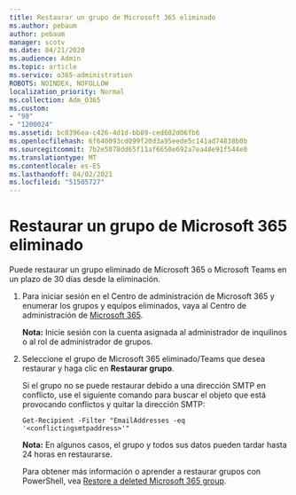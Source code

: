 ```yaml
---
title: Restaurar un grupo de Microsoft 365 eliminado
ms.author: pebaum
author: pebaum
manager: scotv
ms.date: 04/21/2020
ms.audience: Admin
ms.topic: article
ms.service: o365-administration
ROBOTS: NOINDEX, NOFOLLOW
localization_priority: Normal
ms.collection: Adm_O365
ms.custom:
- "98"
- "1200024"
ms.assetid: bc0396ea-c426-4d1d-bb89-ced602d06fb6
ms.openlocfilehash: 6f640093cd099f20d3a95eede5c141ad74838b0b
ms.sourcegitcommit: 7b2e5078dd65f11af6650e692a7ea48e91f544e0
ms.translationtype: MT
ms.contentlocale: es-ES
ms.lasthandoff: 04/02/2021
ms.locfileid: "51505727"
---
```

# <a name="restore-a-deleted-microsoft-365-group"></a>Restaurar un grupo de Microsoft 365 eliminado

Puede restaurar un grupo eliminado de Microsoft 365 o Microsoft Teams en un plazo de 30 días desde la eliminación.

1. Para iniciar sesión en el Centro de administración de Microsoft 365 y enumerar los grupos y equipos eliminados, vaya al Centro de administración de [Microsoft 365](https://aka.ms/RestoreDeletedGroup).

    **Nota:** Inicie sesión con la cuenta asignada al administrador de inquilinos o al rol de administrador de grupos.

1. Seleccione el grupo de Microsoft 365 eliminado/Teams que desea restaurar y haga clic en **Restaurar grupo**.

    Si el grupo no se puede restaurar debido a una dirección SMTP en conflicto, use el siguiente comando para buscar el objeto que está provocando conflictos y quitar la dirección SMTP:

    `Get-Recipient -Filter "EmailAddresses -eq '<conflictingsmtpaddress>'"`

    **Nota:** En algunos casos, el grupo y todos sus datos pueden tardar hasta 24 horas en restaurarse.

    Para obtener más información o aprender a restaurar grupos con PowerShell, vea [Restore a deleted Microsoft 365 group](https://go.microsoft.com/fwlink/?linkid=867802).